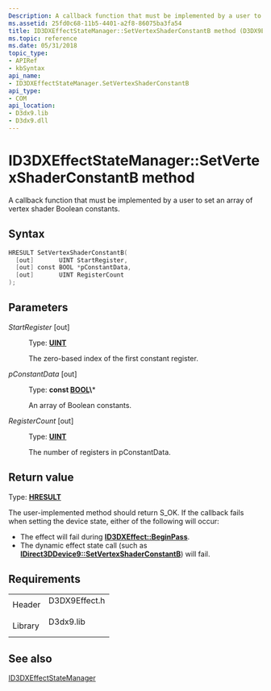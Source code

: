 ```yaml
---
Description: A callback function that must be implemented by a user to set an array of vertex shader Boolean constants.
ms.assetid: 25fd0c68-11b5-4401-a2f8-86075ba3fa54
title: ID3DXEffectStateManager::SetVertexShaderConstantB method (D3DX9Effect.h)
ms.topic: reference
ms.date: 05/31/2018
topic_type:
- APIRef
- kbSyntax
api_name:
- ID3DXEffectStateManager.SetVertexShaderConstantB
api_type:
- COM
api_location:
- D3dx9.lib
- D3dx9.dll
---
```


# ID3DXEffectStateManager::SetVertexShaderConstantB method

A callback function that must be implemented by a user to set an array of vertex shader Boolean constants.

## Syntax


```C++
HRESULT SetVertexShaderConstantB(
  [out]       UINT StartRegister,
  [out] const BOOL *pConstantData,
  [out]       UINT RegisterCount
);
```



## Parameters

<dl> <dt>

*StartRegister* \[out\]
</dt> <dd>

Type: **[**UINT**](https://msdn.microsoft.com/library/Aa383751(v=VS.85).aspx)**

The zero-based index of the first constant register.

</dd> <dt>

*pConstantData* \[out\]
</dt> <dd>

Type: **const [**BOOL**](https://msdn.microsoft.com/library/Aa383751(v=VS.85).aspx)\***

An array of Boolean constants.

</dd> <dt>

*RegisterCount* \[out\]
</dt> <dd>

Type: **[**UINT**](https://msdn.microsoft.com/library/Aa383751(v=VS.85).aspx)**

The number of registers in pConstantData.

</dd> </dl>

## Return value

Type: **[**HRESULT**](https://msdn.microsoft.com/library/Bb401631(v=MSDN.10).aspx)**

The user-implemented method should return S\_OK. If the callback fails when setting the device state, either of the following will occur:

-   The effect will fail during [**ID3DXEffect::BeginPass**](id3dxeffect--beginpass.md).
-   The dynamic effect state call (such as [**IDirect3DDevice9::SetVertexShaderConstantB**](https://msdn.microsoft.com/library/Bb174466(v=VS.85).aspx)) will fail.

## Requirements



|                    |                                                                                          |
|--------------------|------------------------------------------------------------------------------------------|
| Header<br/>  | <dl> <dt>D3DX9Effect.h</dt> </dl> |
| Library<br/> | <dl> <dt>D3dx9.lib</dt> </dl>     |



## See also

<dl> <dt>

[ID3DXEffectStateManager](id3dxeffectstatemanager.md)
</dt> </dl>

 

 




